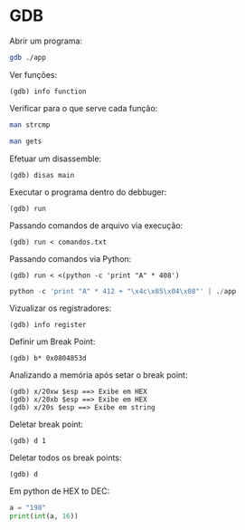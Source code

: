# GDB

Abrir um programa:
```bash
gdb ./app
```

Ver funções:
```gdb
(gdb) info function
```

Verificar para o que serve cada função:
```bash
man strcmp
```
```bash
man gets
```

Efetuar um disassemble:
```gdb
(gdb) disas main
```

Executar o programa dentro do debbuger:
```gdb
(gdb) run
```

Passando comandos de arquivo via execução:
```gdb
(gdb) run < comandos.txt
```

Passando comandos via Python:
```gdb
(gdb) run < <(python -c 'print "A" * 408')
```
```python
python -c 'print "A" * 412 + "\x4c\x85\x04\x08"' | ./app
```

Vizualizar os registradores:
```gdb
(gdb) info register
```

Definir um Break Point:
```gdb
(gdb) b* 0x0804853d
```

Analizando a memória após setar o break point:
```gdb
(gdb) x/20xw $esp ==> Exibe em HEX
(gdb) x/20xb $esp ==> Exibe em HEX
(gdb) x/20s $esp ==> Exibe em string
```

Deletar break point:
```gdb
(gdb) d 1
```

Deletar todos os break points:
```gdb
(gdb) d
```

Em python de HEX to DEC:
```python
a = "198"
print(int(a, 16))
```
